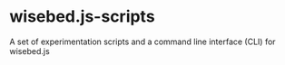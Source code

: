 wisebed.js-scripts
==================

A set of experimentation scripts and a command line interface (CLI) for wisebed.js
